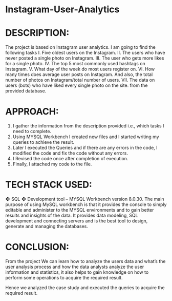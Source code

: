 # Instagram-User-Analytics
# DESCRIPTION: 
The project is based on Instagram user analytics. I am going to find the following 
tasks 
I. Five oldest users on the Instagram.
II. The users who have never posted a single photo on Instagram.
III. The user who gets more likes for a single photo.
IV. The top 5 most commonly used hashtags on Instagram.
V. What day of the week do most users register on.
VI. How many times does average user posts on Instagram. And also, the total 
number of photos on Instagram/total number of users.
VII. The data on users (bots) who have liked every single photo on the site.
from the provided database.

# APPROACH:
1) I gather the information from the description provided i.e., which tasks I 
 need to complete.
2) Using MYSQL Workbench I created new files and I started writing my queries to 
achieve the result.
3) Later I executed the Queries and if there are any errors in the code, I modified 
the code and fix the code without any errors.
4) I Revised the code once after completion of execution.
5) Finally, I attached my code to the file.

# TECH STACK USED:
❖ SQL
❖ Development tool – MYSQL Workbench version 8.0.30.
The main purpose of using MySQL workbench is that it provides the console to 
simply editable and administer to the MYSQL environments and to gain better 
results and insights of the data. It provides data modeling, SQL development and 
connecting servers and is the best tool to design, generate and managing the 
databases.

# CONCLUSION:
From the project We can learn how to analyze the users data and what’s the user 
analysis process and how the data analysts analyze the user information and 
statistics, it also helps to gain knowledge on how to perform some operations to acquire the 
required result.

Hence we analyzed the case study and executed the queries to acquire the required result.

